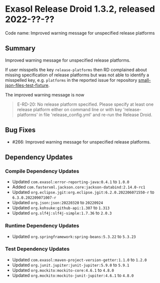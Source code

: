 # Exasol Release Droid 1.3.2, released 2022-??-??

Code name: Improved warning message for unspecified release platforms

## Summary

Improved warning message for unspecified release platforms.

If user misspells the key `release-platforms` then RD complained about missing specification of release platforms but was not able to identify a misspelled key, e.g. `platforms` in the reported issue for repository [small-json-files-test-fixture](https://github.com/exasol/small-json-files-test-fixture).

The improved warning message is now
> E-RD-20: No release platform specified. Please specify at least one release platform either on command line or with key 'release-platforms' in file 'release_config.yml' and re-run the Release Droid.

## Bug Fixes

* #266: Improved warning message for unspecified release platforms.

## Dependency Updates

### Compile Dependency Updates

* Updated `com.exasol:error-reporting-java:0.4.1` to `1.0.0`
* Added `com.fasterxml.jackson.core:jackson-databind:2.14.0-rc1`
* Updated `org.eclipse.jgit:org.eclipse.jgit:6.2.0.202206071550-r` to `6.3.0.202209071007-r`
* Updated `org.json:json:20220320` to `20220924`
* Updated `org.kohsuke:github-api:1.307` to `1.313`
* Updated `org.slf4j:slf4j-simple:1.7.36` to `2.0.3`

### Runtime Dependency Updates

* Updated `org.springframework:spring-beans:5.3.22` to `5.3.23`

### Test Dependency Updates

* Updated `com.exasol:maven-project-version-getter:1.1.0` to `1.2.0`
* Updated `org.junit.jupiter:junit-jupiter:5.9.0` to `5.9.1`
* Updated `org.mockito:mockito-core:4.6.1` to `4.8.0`
* Updated `org.mockito:mockito-junit-jupiter:4.6.1` to `4.8.0`
